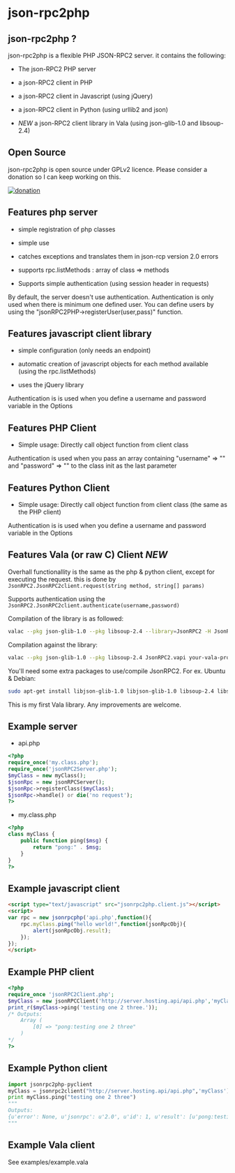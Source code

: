 json-rpc2php
============
json-rpc2php ?
--------------

json-rpc2php is a flexible PHP JSON-RPC2 server.
it contains the following:
* The json-RPC2 PHP server

* a json-RPC2 client in PHP

* a json-RPC2 client in Javascript (using jQuery)

* a json-RPC2 client in Python (using urllib2 and json)

* *NEW* a json-RPC2 client library in Vala (using json-glib-1.0 and libsoup-2.4)

Open Source
------------

json-rpc2php is open source under GPLv2 licence. Please consider a donation so I can keep working on this.

[![donation](https://www.paypalobjects.com/en_US/i/btn/btn_donate_SM.gif)](https://www.paypal.com/cgi-bin/webscr?cmd=_donations&business=J8RZGZC5WPZDU&lc=BE&item_name=Stijn%20Van%20Campenhout%20Develops&item_number=CODE%20DONATION&currency_code=EUR&bn=PP%2dDonationsBF%3abtn_donate_SM%2egif%3aNonHosted)

Features php server
--------------------
* simple registration of php classes

* simple use

* catches exceptions and translates them in json-rcp version 2.0 errors

* supports rpc.listMethods : array of class => methods

* Supports simple authentication (using session header in requests)

By default, the server doesn't use authentication. Authentication is only used when there is minimum one defined user. You can define users by using the "jsonRPC2PHP->registerUser(user,pass)" function.

Features javascript client library
----------------------------------
* simple configuration (only needs an endpoint)

* automatic creation of javascript objects for each method available (using the rpc.listMethods)

* uses the jQuery library

Authentication is is used when you define a username and password variable in the Options

Features PHP Client 
-------------------
* Simple usage: Directly call object function from client class

Authentication is used when you pass an array containing "username" => "" and "password" => "" to the class init as the last parameter

Features Python Client
----------------------
* Simple usage: Directly call object function from client class (the same as the PHP client)

Authentication is is used when you define a username and password variable in the Options

Features Vala (or raw C) Client *NEW*
-------------------------------------

Overhall functionallity is the same as the php & python client, except for
executing the request. this is done by `JsonRPC2.JsonRPC2client.request(string method, string[] params)`

Supports authentication using the `JsonRPC2.JsonRPC2client.authenticate(username,password)`

Compilation of the library is as followed:

```bash
valac --pkg json-glib-1.0 --pkg libsoup-2.4 --library=JsonRPC2 -H JsonRPC2.h jsonrpc2.vala -X -fPIC -X -shared -o JsonRPC2.so
```

Compilation against the library:

```bash
valac --pkg json-glib-1.0 --pkg libsoup-2.4 JsonRPC2.vapi your-vala-project.vala -X JsonRPC2.so -X -I . -o your-vala-project
```

You'll need some extra packages to use/compile JsonRPC2. For ex. Ubuntu & Debian:
```bash
sudo apt-get install libjson-glib-1.0 libjson-glib-1.0 libsoup-2.4 libsoup-2.4-dev #I think
```

This is my first Vala library. Any improvements are welcome.


Example server
--------------
* api.php

```php
<?php
require_once('my.class.php');
require_once('jsonRPC2Server.php');
$myClass = new myClass();
$jsonRpc = new jsonRPCServer();
$jsonRpc->registerClass($myClass);
$jsonRpc->handle() or die('no request');
?>
```
* my.class.php

```php
<?php
class myClass {
	public function ping($msg) {
		return "pong:" . $msg;
	}
}
?>
```

Example javascript client
------------------------
```html
<script type="text/javascript" src="jsonrpc2php.client.js"></script>
<script>
var rpc = new jsonrpcphp('api.php',function(){
	rpc.myClass.ping("hello world!",function(jsonRpcObj){
		alert(jsonRpcObj.result);
	});
});
</script>
```
Example PHP client
------------------

```php
<?php
require_once 'jsonRPC2Client.php';
$myClass = new jsonRPCClient('http://server.hosting.api/api.php','myClass');
print_r($myClass->ping('testing one 2 three.'));
/* Outputs:
 	Array (
 		[0] => "pong:testing one 2 three"
	)
*/
?>
```

Example Python client
---------------------

```python
import jsonrpc2php-pyclient
myClass = jsonrpc2client("http://server.hosting.api/api.php",'myClass')
print myClass.ping("testing one 2 three")
"""
Outputs:
{u'error': None, u'jsonrpc': u'2.0', u'id': 1, u'result': [u'pong:testing one 2 three']}
"""
```
Example Vala client
-------------------

See examples/example.vala
